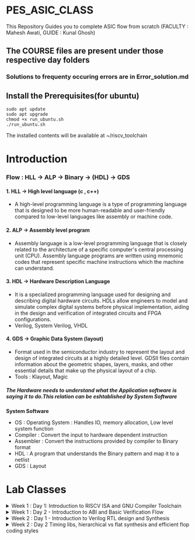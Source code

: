 # PES_ASIC_CLASS
This Repository Guides you to complete ASIC flow from scratch (FACULTY : Mahesh Awati, GUIDE : Kunal Ghosh)

## The COURSE files are present under those respective day folders 

### Solutions to frequenty occuring errors are in Error_solution.md

## Install the Prerequisites(for ubuntu)

```
sudo apt update
sudo apt upgrade
chmod +x run_ubuntu.sh
./run_ubuntu.sh
```
The installed contents will be available at ~/riscv_toolchain

# Introduction
### Flow : HLL -> ALP -> Binary -> (HDL) -> GDS
#### 1. HLL -> High level language (c , c++) 
- A high-level programming language is a type of programming language that is designed to be more human-readable and user-friendly compared to low-level languages like assembly or machine code.

#### 2. ALP -> Assembly level program
- Assembly language is a low-level programming language that is closely related to the architecture of a specific computer's central processing unit (CPU). Assembly language programs are written using mnemonic codes that represent specific machine instructions which the machine can understand.

#### 3. HDL -> Hardware Description Language
- It is a specialized programming language used for designing and describing digital hardware circuits. HDLs allow engineers to model and simulate complex digital systems before physical implementation, aiding in the design and verification of integrated circuits and FPGA configurations.
- Verilog, System Verilog, VHDL

#### 4. GDS -> Graphic Data System (layout)
- Format used in the semiconductor industry to represent the layout and design of integrated circuits at a highly detailed level. GDSII files contain information about the geometric shapes, layers, masks, and other essential details that make up the physical layout of a chip.
- Tools : Klayout, Magic

##### The Hardware needs to understand what the Application software is saying it to do.This relation can be eshtablished by System Software

____System Software____
- OS : Operating System : Handles IO, memory allocation, Low level system function
- Compiler : Convert the input to hardware dependent instruction
- Assembler : Convert the instructions provided by compiler to Binary format
- HDL : A program that understands the Binary pattern and map it to a netlist
- GDS : Layout



# Lab Classes 

<details>
  <summary> Week 1 : Day 1: Introduction to RISCV ISA and GNU Compiler Toolchain </summary>
  <br>

  # DAY-1: LAB work for RISC-V software toolchain
  ## Task 1
  
  ## Write a C program to compute sum from 1 to n
  ![Screenshot from 2023-08-19 11-20-30](https://github.com/Shashanksharma280201/PESU-ASIC/assets/79470436/3ee921a8-140c-4353-aac7-104b2f6c5168)
  
  ### The result for the above after gcc compilation 
  ![Screenshot from 2023-08-19 11-20-59](https://github.com/Shashanksharma280201/PESU-ASIC/assets/79470436/d89ef2d4-9315-4643-957c-63d027004a1b)
  
  ### commands used 
  ```
  gcc sum1ton.c
  ./a.out
  ```
  
  ## GCC compile And Disassemble 
  
  ![Screenshot from 2023-08-21 00-52-48](https://github.com/Shashanksharma280201/PESU-ASIC/assets/79470436/0033f39e-f64d-439c-965b-2c9185d6bdc3)
  ![Screenshot from 2023-08-21 00-45-38](https://github.com/Shashanksharma280201/PESU-ASIC/assets/79470436/6b067ff8-dada-4462-b6ec-2647c6690a94)
  
  
  ### Commands used to compile and get the outout
  ```
  riscv64-unknown-elf-gcc -O1 -mabi=lp64 -march=rv64i -o sum1ton.o sum1ton.c
  riscv64-unknown-elf-objdump -d sum1ton.o | less
  
  riscv64-unknown-elf-gcc -Ofast -mabi=lp64 -march=rv64i -o sum1ton.o sum1ton.c
  riscv64-unknown-elf-objdump -d sum1ton.o | less
  ```
  ![Screenshot from 2023-08-21 00-56-27](https://github.com/Shashanksharma280201/PESU-ASIC/assets/79470436/0a321df3-eb8e-4eda-be6d-2d651332630a)
  
  
  ## Spike Simulation And Debug
  
  ### commands to run the risc-v compiler and spike debugger 
  ```
  riscv64-unknown-elf-gcc -Ofast -mabi=lp64 -march=rv64i -o sum1ton.o sum1ton.c
  spike pk sum1ton.o
  spike -d pk sum1ton.o
  ```
  
  ### The outputs after running the above commands are:
  
  ![Screenshot from 2023-08-21 01-03-17](https://github.com/Shashanksharma280201/PESU-ASIC/assets/79470436/08502c60-1b52-43d1-b24f-06bed6d8a44f)
  
  
  ![Screenshot from 2023-08-21 01-07-25](https://github.com/Shashanksharma280201/PESU-ASIC/assets/79470436/6ab2a91e-47d9-4a3d-984a-82a3c50bb404)
  
  
  
  ## Task 2
  
  ## Write a C program for Signed And Unsigned Numbers 
  
  ![Screenshot from 2023-08-21 01-19-18](https://github.com/Shashanksharma280201/PESU-ASIC/assets/79470436/0b1c01e9-04df-4c78-97ba-6675715996ba)
  
  ## After running the compiler
  
  ![Screenshot from 2023-08-21 01-20-43](https://github.com/Shashanksharma280201/PESU-ASIC/assets/79470436/ba0825a6-1319-4d7a-a3ec-95b8ebdd2168)
  
  ### The commands for above porcess are:
  ```
  vim unsignedHighest.c
  riscv64-unknown-elf-gcc -Ofast -mabi=lp64 -march=rv64i -o unsignedHighest.o unsignedHighest.c
  spike pk unsignedHighest.o
  ```
  
  ## For the signed number 
  
  ![Screenshot from 2023-08-21 01-28-57](https://github.com/Shashanksharma280201/PESU-ASIC/assets/79470436/2efbf598-7a24-4f71-a3ba-6a7bc3d41d35)
  
  ## After running the compiler
  
  ![Screenshot from 2023-08-21 01-28-48](https://github.com/Shashanksharma280201/PESU-ASIC/assets/79470436/0c63fe28-1cc8-476e-adfd-9387bd020663)
  
  
  ### The commands for above porcess are:
  
  ```
  vim signedHighest.c
  riscv64-unknown-elf-gcc -Ofast -mabi=lp64 -march=rv64i -o signedHighest.o signedHighest.c
  spike pk signedHighest.o
  ```
</details>

<details>
  <summary> Week 1 : Day 2 - Introduction to ABI and Basic Verification Flow </summary>
  <br>
  
  ## Lab work using ABI function calls
  
  ### Download the load.S , 1to9_count.c files from 
  https://github.com/kunalg123/riscv_workshop_collaterals/tree/master/labs
  
  
  ```
  cat 1to9_custom.c
  cat load.S
  ```
  
  ### The above commands are used to view the content of the files on terminal
  
  ![Screenshot from 2023-08-21 01-49-31](https://github.com/Shashanksharma280201/PESU-ASIC/assets/79470436/4ec9fd68-5f28-4043-9571-f610346eff63)
  
  
  ![Screenshot from 2023-08-21 09-11-11](https://github.com/Shashanksharma280201/PESU-ASIC/assets/79470436/674d5a42-c54d-4803-94a1-0e2276a6dd91)
  
  ![Screenshot from 2023-08-21 09-10-32](https://github.com/Shashanksharma280201/PESU-ASIC/assets/79470436/3bd596ac-744e-4925-9f45-b27a44eab3b5)
  
  ### Command used :
  
  ```
  riscv64-unknown-elf-gcc -Ofast -mabi=lp64 -march=rv64i -o 1to9_custom.o 1to9_custom.c load.S
  spike pk 1to9_custom.o
  riscv64-unknown-elf-objdump -d 1to9_custom.o | less
  ```
</details>

<details>
  <summary> Week 2 : Day 1 - Introduction to Verilog RTL design and Synthesis</summary>
  <br>

  # Installation 

  ```
  sudo apt-get install git
    git clone https://github.com/kunalg123/vsdflow.git
    cd vsdflow
    chmod 777 opensource_eda_tool_install.sh
    ./opensource_eda_tool_install.sh 

    **NOTE for freshers:** This has been tested on a fresh Ubuntu installation.
    **NOTE for experienced UNIX users:** It has a lot of `sudo apt-get` and `sudo remove` commands, so you might want to 
      review before running.

    ./vsdflow spi_slave_design_details.csv
    ./vsdflow picorv32_design_details.csv
  ```

  ### Steps to test 'vsdflow' on Ubuntu

  ```
    cd outdir_spi_slave
    qflow display spi_slave
  ```

  ## Task 1


  ## Installing sky130RTLDesignAndSynthesis
  ```
    sudo -i
    sudo apt-get install git
    cd /home
    ls  
    cd shashank
    mkdir VLSI
    git clone https://github.com/kunalg123/sky130RTLDesignAndSynthesisWorkshop.git    
  ```
  ![Screenshot from 2023-08-27 14-40-07](https://github.com/Shashanksharma280201/PESU-ASIC/assets/79470436/9acda0e5-e202-460e-8383-56832879a9cc)

  ### After installation the VLSI dir should have these files in order 
  ![Screenshot from 2023-08-27 15-15-44](https://github.com/Shashanksharma280201/PESU-ASIC/assets/79470436/07e2eecd-db77-415f-8c2a-ff78687382fb)


  ## Introduction iverilog gtkwave part1
  ```
    sudo -i
    cd /home
    ls
    cd shashank
    cd VLSI
    cd sky130RTLDesignAndSynthesisWorkshop
    cd verilog_files
    ls
  ```

  ### In this current dir all the verilog files are present with their testbench
  ### Load a mux and it's testbench into iverilog 
  
  ![Screenshot from 2023-08-27 16-17-07](https://github.com/Shashanksharma280201/PESU-ASIC/assets/79470436/b871819e-aa6d-489f-ba5c-911d0398f801)

![Screenshot from 2023-08-27 16-17-41](https://github.com/Shashanksharma280201/PESU-ASIC/assets/79470436/0490ef3d-7f7b-4b1b-9b65-0f06b657e42c)

  ### After the output is generated then execute the .vcd file in the simulator

  ```
  gtkwave tb_good_mux.vcd
  ```

![Screenshot from 2023-08-27 16-19-54](https://github.com/Shashanksharma280201/PESU-ASIC/assets/79470436/3c87a8d7-83f8-494a-a182-d1488f312531)

![Screenshot from 2023-08-27 16-20-09](https://github.com/Shashanksharma280201/PESU-ASIC/assets/79470436/68209088-0179-4e87-aa21-7e704ecbd3b2)

![Screenshot from 2023-08-27 16-29-42](https://github.com/Shashanksharma280201/PESU-ASIC/assets/79470436/f182a6ab-efcf-4dca-84c3-92a3d2dfc366)
  
  ```
  vim tb_good_mux.v -o good_mux.v 
  ```
  
  ## Task 2

  ## Labs using Yosys and Sky130 PDKs

  ### Content of good_mux.v and tb_good_mux.v
  
  ![Screenshot from 2023-08-28 13-44-27](https://github.com/Shashanksharma280201/PESU-ASIC/assets/79470436/6a65eed9-0161-4107-b913-8d4427e057ca)



## Invoke yosys
![Screenshot from 2023-08-28 13-48-48](https://github.com/Shashanksharma280201/PESU-ASIC/assets/79470436/429395be-d38c-4629-ba7c-b83d5ecfdc3c)

give the commands as mentioned below
```
read_liberty -lib ../lib/sky130_fd_sc_hd__tt_025C_1v80.lib
read_verilog good_mux.v
synth -top good_mux 
abc -liberty ../lib/sky130_fd_sc_hd__tt_025C_1v80.lib
show
```
![Screenshot from 2023-08-28 13-52-02](https://github.com/Shashanksharma280201/PESU-ASIC/assets/79470436/9b68f04e-7936-4e3a-89da-f010f7005fa2)

![Screenshot from 2023-08-28 13-52-45](https://github.com/Shashanksharma280201/PESU-ASIC/assets/79470436/a393c247-a38c-47e9-939c-3cadf4e6dcf2)

![Screenshot from 2023-08-28 13-53-47](https://github.com/Shashanksharma280201/PESU-ASIC/assets/79470436/9de8304b-a43d-4cb3-a17e-ea344581b7d2)

![Screenshot from 2023-08-28 13-56-31](https://github.com/Shashanksharma280201/PESU-ASIC/assets/79470436/fbea9c3b-6359-4eac-a1a7-22189bd5b418)

![Screenshot from 2023-08-28 13-57-32](https://github.com/Shashanksharma280201/PESU-ASIC/assets/79470436/452f42b0-ac12-40db-a6f2-d52d371898fb)


### Write a netlist for the verilog code 
![Screenshot from 2023-08-28 14-06-54](https://github.com/Shashanksharma280201/PESU-ASIC/assets/79470436/dab4c2ac-4d54-4599-95d4-5c3a84be51e2)

![Screenshot from 2023-08-28 14-08-01](https://github.com/Shashanksharma280201/PESU-ASIC/assets/79470436/ef532e18-84e9-4f0a-bc95-663819259efd)

![Screenshot from 2023-08-28 14-09-37](https://github.com/Shashanksharma280201/PESU-ASIC/assets/79470436/d7ea4dc6-4433-4caa-8a1b-ca9aba881a7b)

![Screenshot from 2023-08-28 14-09-47](https://github.com/Shashanksharma280201/PESU-ASIC/assets/79470436/2bb5b2ba-e035-4758-aff3-a98ab5020710)

</details>

<details>
  <summary> Week 2 : Day 2  Timing libs, hierarchical vs flat synthesis and efficient flop coding styles </summary>
  <br>

  ## Introduction to .lib

  ### Command to invoke sky130_fd_sc_hd__tt_025C_1v80.lib file 

  ```
   vim ../lib/sky130_fd_sc_hd__tt_025C_1v80.lib
  ```
![Screenshot from 2023-08-28 14-13-38](https://github.com/Shashanksharma280201/PESU-ASIC/assets/79470436/346d173e-0be2-4ccb-99f5-1db98cdcb35c)

![Screenshot from 2023-08-28 14-15-59](https://github.com/Shashanksharma280201/PESU-ASIC/assets/79470436/4614462b-c8f6-4a7e-9bba-8d78f114f3cc)

![Screenshot from 2023-08-28 14-16-09](https://github.com/Shashanksharma280201/PESU-ASIC/assets/79470436/85c5d97a-c92b-4772-8c97-765c3c4ba4a1)

![Screenshot from 2023-08-28 14-18-04](https://github.com/Shashanksharma280201/PESU-ASIC/assets/79470436/96232c45-5a0a-496d-9d4c-c8dccfbda9b0)

## Hier synthesis flat synthesis 

### In this section we will be using the multiple_modules.v
### The commands used are :
```
vim multiple_modules.v
yosys
read_liberty -lib ../lib//sky130_fd_sc_hd__tt_025C_1v80.lib
read_verilog multiple_modules.v
synth -top multiple_modules
abc -liberty ../lib/sky130_fd_sc_hd__tt_025C_1v80.lib
show multiple_modules
```
![Screenshot from 2023-08-28 14-20-26](https://github.com/Shashanksharma280201/PESU-ASIC/assets/79470436/3ce00e90-0d99-4fac-a458-533f3e7a53de)

![Screenshot from 2023-08-28 16-51-43](https://github.com/Shashanksharma280201/PESU-ASIC/assets/79470436/b89671b4-5066-40a3-8278-cdd6dbd7b544)

![Screenshot from 2023-08-28 16-52-28](https://github.com/Shashanksharma280201/PESU-ASIC/assets/79470436/6f8da149-1f00-49be-a35d-e4f4bcc5d71e)

![Screenshot from 2023-08-28 16-52-40](https://github.com/Shashanksharma280201/PESU-ASIC/assets/79470436/3dede933-5b7c-4d13-b5c8-964ca1994087)

![Screenshot from 2023-08-28 16-53-18](https://github.com/Shashanksharma280201/PESU-ASIC/assets/79470436/6457e149-8118-4204-b6dd-d580b3c2f1ce)

```
write_verilog multiple_modules_hier.v
!vim multiple_modules_hier.v 
```
![Screenshot from 2023-08-28 17-54-14](https://github.com/Shashanksharma280201/PESU-ASIC/assets/79470436/41fad2d2-310f-43d1-a8e0-ac6c8848a2d4)

![Screenshot from 2023-08-28 17-55-32](https://github.com/Shashanksharma280201/PESU-ASIC/assets/79470436/a23db2a1-b896-4bb6-a39b-7111a2e5e0cb)


![Screenshot from 2023-08-28 17-55-41](https://github.com/Shashanksharma280201/PESU-ASIC/assets/79470436/94a217d3-4e5b-4523-b36c-615c816f985e)

```
write_verilog -noattr multiple_modules_hier.v
!vim multiple_modules_hier.v 
```

![Screenshot from 2023-08-28 17-56-51](https://github.com/Shashanksharma280201/PESU-ASIC/assets/79470436/d70420b9-a04b-4965-a3b9-79bf6bfbfcad)


![Screenshot from 2023-08-28 17-57-01](https://github.com/Shashanksharma280201/PESU-ASIC/assets/79470436/b10ee0a6-b6b1-4feb-b05a-a692b5962210)




  
</details>


